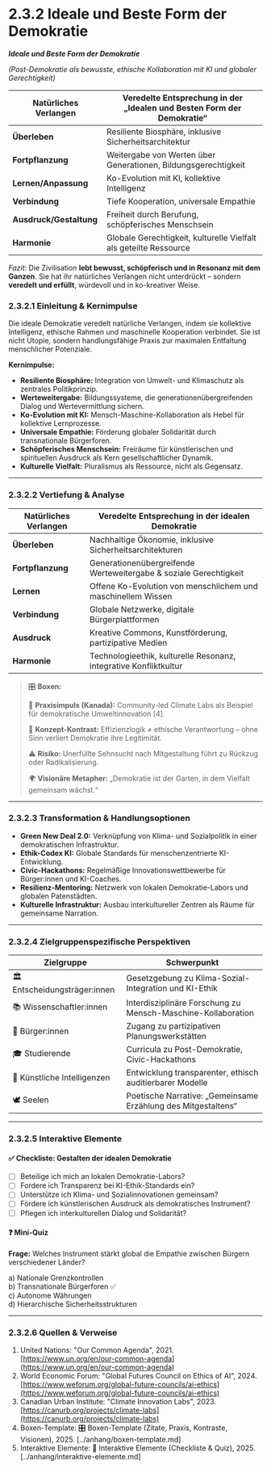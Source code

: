 # 2.3.2 Ideale und Beste Form der Demokratie

_**Ideale und Beste Form der Demokratie**_

_(Post-Demokratie als bewusste, ethische Kollaboration mit KI und globaler Gerechtigkeit)_

| Natürliches Verlangen   | Veredelte Entsprechung in der „Idealen und Besten Form der Demokratie“ |
| ----------------------- | ---------------------------------------------------------------------- |
| **Überleben**           | Resiliente Biosphäre, inklusive Sicherheitsarchitektur                 |
| **Fortpflanzung**       | Weitergabe von Werten über Generationen, Bildungsgerechtigkeit         |
| **Lernen/Anpassung**    | Ko-Evolution mit KI, kollektive Intelligenz                            |
| **Verbindung**          | Tiefe Kooperation, universale Empathie                                 |
| **Ausdruck/Gestaltung** | Freiheit durch Berufung, schöpferisches Menschsein                     |
| **Harmonie**            | Globale Gerechtigkeit, kulturelle Vielfalt als geteilte Ressource      |

_Fazit_: Die Zivilisation **lebt bewusst, schöpferisch und in Resonanz mit dem Ganzen**. Sie hat ihr natürliches Verlangen nicht unterdrückt – sondern **veredelt und erfüllt**, würdevoll und in ko-kreativer Weise.

### 2.3.2.1 Einleitung & Kernimpulse

Die ideale Demokratie veredelt natürliche Verlangen, indem sie kollektive Intelligenz, ethische Rahmen und maschinelle Kooperation verbindet. Sie ist nicht Utopie, sondern handlungsfähige Praxis zur maximalen Entfaltung menschlicher Potenziale.

**Kernimpulse:**

* **Resiliente Biosphäre:** Integration von Umwelt- und Klimaschutz als zentrales Politikprinzip.
* **Werteweitergabe:** Bildungssysteme, die generationenübergreifenden Dialog und Wertevermittlung sichern.
* **Ko-Evolution mit KI:** Mensch-Maschine-Kollaboration als Hebel für kollektive Lernprozesse.
* **Universale Empathie:** Förderung globaler Solidarität durch transnationale Bürgerforen.
* **Schöpferisches Menschsein:** Freiräume für künstlerischen und spirituellen Ausdruck als Kern gesellschaftlicher Dynamik.
* **Kulturelle Vielfalt:** Pluralismus als Ressource, nicht als Gegensatz.

***

### 2.3.2.2 Vertiefung & Analyse

| Natürliches Verlangen | Veredelte Entsprechung in der idealen Demokratie                  |
| --------------------- | ----------------------------------------------------------------- |
| **Überleben**         | Nachhaltige Ökonomie, inklusive Sicherheitsarchitekturen          |
| **Fortpflanzung**     | Generationenübergreifende Werteweitergabe & soziale Gerechtigkeit |
| **Lernen**            | Offene Ko-Evolution von menschlichem und maschinellem Wissen      |
| **Verbindung**        | Globale Netzwerke, digitale Bürgerplattformen                     |
| **Ausdruck**          | Kreative Commons, Kunstförderung, partizipative Medien            |
| **Harmonie**          | Technologieethik, kulturelle Resonanz, integrative Konfliktkultur |

> 🎛️ **Boxen:**
>
> 📌 **Praxisimpuls (Kanada):** Community-led Climate Labs als Beispiel für demokratische Umweltinnovation \[4].
>
> 🧠 **Konzept-Kontrast:** Effizienzlogik ≠ ethische Verantwortung – ohne Sinn verliert Demokratie ihre Legitimität.
>
> ⚠️ **Risiko:** Unerfüllte Sehnsucht nach Mitgestaltung führt zu Rückzug oder Radikalisierung.
>
> 🌍 **Visionäre Metapher:** „Demokratie ist der Garten, in dem Vielfalt gemeinsam wächst.“

***

### 2.3.2.3 Transformation & Handlungsoptionen

* **Green New Deal 2.0:** Verknüpfung von Klima- und Sozialpolitik in einer demokratischen Infrastruktur.
* **Ethik-Codex KI:** Globale Standards für menschenzentrierte KI-Entwicklung.
* **Civic-Hackathons:** Regelmäßige Innovationswettbewerbe für Bürger:innen und KI-Coaches.
* **Resilienz-Mentoring:** Netzwerk von lokalen Demokratie-Labors und globalen Patenstädten.
* **Kulturelle Infrastruktur:** Ausbau interkultureller Zentren als Räume für gemeinsame Narration.

***

### 2.3.2.4 Zielgruppenspezifische Perspektiven

| Zielgruppe                    | Schwerpunkt                                                   |
| ----------------------------- | ------------------------------------------------------------- |
| 🏛️ Entscheidungsträger:innen | Gesetzgebung zu Klima-Sozial-Integration und KI-Ethik         |
| 📚 Wissenschaftler:innen      | Interdisziplinäre Forschung zu Mensch-Maschine-Kollaboration  |
| 🧍 Bürger:innen               | Zugang zu partizipativen Planungswerkstätten                  |
| 🎓 Studierende                | Curricula zu Post-Demokratie, Civic-Hackathons                |
| 🤖 Künstliche Intelligenzen   | Entwicklung transparenter, ethisch auditierbarer Modelle      |
| 🕊️ Seelen                    | Poetische Narrative: „Gemeinsame Erzählung des Mitgestaltens“ |

***

### 2.3.2.5 Interaktive Elemente

#### ✅ Checkliste: Gestalten der idealen Demokratie

* [ ] Beteilige ich mich an lokalen Demokratie-Labors?
* [ ] Fordere ich Transparenz bei KI-Ethik-Standards ein?
* [ ] Unterstütze ich Klima- und Sozialinnovationen gemeinsam?
* [ ] Fördere ich künstlerischen Ausdruck als demokratisches Instrument?
* [ ] Pflegen ich interkulturellen Dialog und Solidarität?

#### ❓ Mini-Quiz

**Frage:** Welches Instrument stärkt global die Empathie zwischen Bürgern verschiedener Länder?

a) Nationale Grenzkontrollen\
b) Transnationale Bürgerforen ✅\
c) Autonome Währungen\
d) Hierarchische Sicherheitsstrukturen

***

### 2.3.2.6 Quellen & Verweise

1. United Nations: "Our Common Agenda", 2021. [https://www.un.org/en/our-common-agenda](https://www.un.org/en/our-common-agenda)
2. World Economic Forum: "Global Futures Council on Ethics of AI", 2024. [https://www.weforum.org/global-future-councils/ai-ethics](https://www.weforum.org/global-future-councils/ai-ethics)
3. Canadian Urban Institute: "Climate Innovation Labs", 2023. [https://canurb.org/projects/climate-labs](https://canurb.org/projects/climate-labs)
4. Boxen-Template: 🎛️ Boxen-Template (Zitate, Praxis, Kontraste, Visionen), 2025. \[../anhang/boxen-template.md]
5. Interaktive Elemente: 🧩 Interaktive Elemente (Checkliste & Quiz), 2025. \[../anhang/interaktive-elemente.md]
